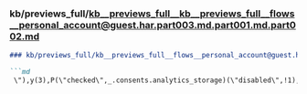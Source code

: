 ### kb/previews_full/kb__previews_full__kb__previews_full__flows__personal_account@guest.har.part003.md.part001.md.part002.md

```md
### kb/previews_full/kb__previews_full__flows__personal_account@guest.har.part003.md.part001.md (part 002)

```md
 \"),y(3),P(\"checked\",_.consents.analytics_storage)(\"disabled\",!1),y(),W(\"data-
```

```

```
